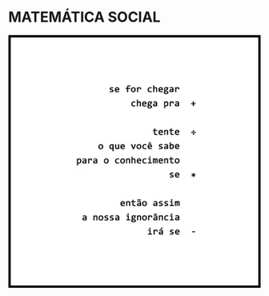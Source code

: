 # MATEMÁTICA SOCIAL

![](https://github.com/DanielBrito/no-ritmo-de-algo/blob/master/PoemasVisuais/img/matematica%20social.jpg)

